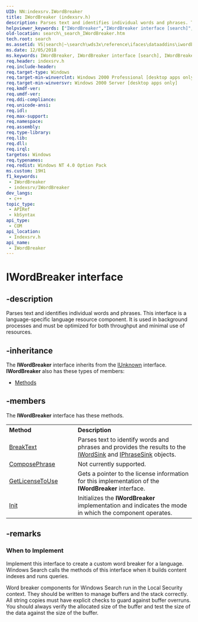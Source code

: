 ```yaml
---
UID: NN:indexsrv.IWordBreaker
title: IWordBreaker (indexsrv.h)
description: Parses text and identifies individual words and phrases. This interface is a language-specific language resource component. It is used in background processes and must be optimized for both throughput and minimal use of resources.
helpviewer_keywords: ["IWordBreaker","IWordBreaker interface [search]","IWordBreaker interface [search]","described","_search_IWordBreaker","indexsrv/IWordBreaker","search._search_IWordBreaker"]
old-location: search\_search_IWordBreaker.htm
tech.root: search
ms.assetid: VS|search|~\search\wds3x\reference\ifaces\dataaddins\iwordbreaker\iwordbreaker.htm
ms.date: 12/05/2018
ms.keywords: IWordBreaker, IWordBreaker interface [search], IWordBreaker interface [search],described, _search_IWordBreaker, indexsrv/IWordBreaker, search._search_IWordBreaker
req.header: indexsrv.h
req.include-header: 
req.target-type: Windows
req.target-min-winverclnt: Windows 2000 Professional [desktop apps only]
req.target-min-winversvr: Windows 2000 Server [desktop apps only]
req.kmdf-ver: 
req.umdf-ver: 
req.ddi-compliance: 
req.unicode-ansi: 
req.idl: 
req.max-support: 
req.namespace: 
req.assembly: 
req.type-library: 
req.lib: 
req.dll: 
req.irql: 
targetos: Windows
req.typenames: 
req.redist: Windows NT 4.0 Option Pack
ms.custom: 19H1
f1_keywords:
 - IWordBreaker
 - indexsrv/IWordBreaker
dev_langs:
 - c++
topic_type:
 - APIRef
 - kbSyntax
api_type:
 - COM
api_location:
 - Indexsrv.h
api_name:
 - IWordBreaker
---
```


# IWordBreaker interface


## -description

Parses text and identifies individual words and phrases. This interface is a language-specific language resource component. It is used in background processes and must be optimized for both throughput and minimal use of resources.

## -inheritance

The <b xmlns:loc="http://microsoft.com/wdcml/l10n">IWordBreaker</b> interface inherits from the <a href="https://docs.microsoft.com/windows/desktop/api/unknwn/nn-unknwn-iunknown">IUnknown</a> interface. <b>IWordBreaker</b> also has these types of members:
<ul>
<li><a href="https://docs.microsoft.com/">Methods</a></li>
</ul>

## -members

The <b>IWordBreaker</b> interface has these methods.
<table class="members" id="memberListMethods">
<tr>
<th align="left" width="37%">Method</th>
<th align="left" width="63%">Description</th>
</tr>
<tr data="declared;">
<td align="left" width="37%">
<a href="https://docs.microsoft.com/windows/desktop/api/indexsrv/nf-indexsrv-iwordbreaker-breaktext">BreakText</a>
</td>
<td align="left" width="63%">
Parses text to identify words and phrases and provides the results to the <a href="https://docs.microsoft.com/windows/desktop/search/iwordsink">IWordSink</a> and <a href="https://docs.microsoft.com/windows/desktop/api/indexsrv/nn-indexsrv-iphrasesink">IPhraseSink</a> objects.

</td>
</tr>
<tr data="declared;">
<td align="left" width="37%">
<a href="https://docs.microsoft.com/windows/desktop/api/indexsrv/nf-indexsrv-iwordbreaker-composephrase">ComposePhrase</a>
</td>
<td align="left" width="63%">
Not currently supported.

</td>
</tr>
<tr data="declared;">
<td align="left" width="37%">
<a href="https://docs.microsoft.com/windows/desktop/api/indexsrv/nf-indexsrv-iwordbreaker-getlicensetouse">GetLicenseToUse</a>
</td>
<td align="left" width="63%">
Gets a pointer to the license information for this implementation of the <b>IWordBreaker</b> interface.

</td>
</tr>
<tr data="declared;">
<td align="left" width="37%">
<a href="https://docs.microsoft.com/windows/desktop/api/indexsrv/nf-indexsrv-iwordbreaker-init">Init</a>
</td>
<td align="left" width="63%">
Initializes the <b>IWordBreaker</b> implementation and indicates the mode in which the component operates.

</td>
</tr>
</table>

## -remarks

<h3><a id="When_to_Implement"></a><a id="when_to_implement"></a><a id="WHEN_TO_IMPLEMENT"></a>When to Implement</h3>
Implement this interface to create a custom word breaker for a language. Windows Search calls the methods of this interface when it builds content indexes and runs queries.

Word breaker components for Windows Search run in the Local Security context. They should be written to manage buffers and the stack correctly. All string copies must have explicit checks to guard against buffer overruns. You should always verify the allocated size of the buffer and test the size of the data against the size of the buffer.

